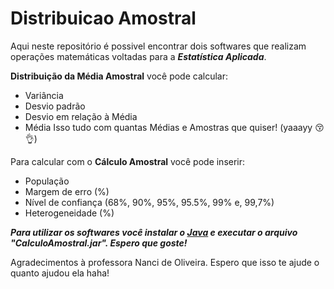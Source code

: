 # Distribuicao Amostral

Aqui neste repositório é possivel encontrar dois softwares que realizam operações matemáticas voltadas para a 	**_Estatística Aplicada_**. 

**Distribuição da Média Amostral** você pode calcular:
- Variância
- Desvio padrão
- Desvio em relação à Média
- Média
Isso tudo com quantas Médias e Amostras que quiser! (yaaayy :kissing_closed_eyes: :ok_hand:)

Para calcular com o **Cálculo Amostral** você pode inserir:
- População
- Margem de erro (%)
- Nível de confiança (68%, 90%, 95%, 95.5%, 99% e, 99,7%)
- Heterogeneidade (%)

**_Para utilizar os softwares você instalar o [Java](https://www.java.com/download/) e executar o arquivo "CalculoAmostral.jar". Espero que goste!_**

Agradecimentos à professora Nanci de Oliveira. Espero que isso te ajude o quanto ajudou ela haha!
